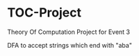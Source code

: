 # TOC-Project
Theory Of Computation Project for Event 3

DFA to accept strings which end with "aba"
